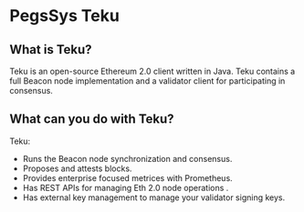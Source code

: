 # PegsSys Teku

## What is Teku? 

Teku is an open-source Ethereum 2.0 client written in Java. Teku contains a full Beacon node implementation 
and a validator client for participating in consensus. 

## What can you do with Teku? 

Teku: 

* Runs the Beacon node synchronization and consensus. 
* Proposes and attests blocks. 
* Provides enterprise focused metrices with Prometheus. 
* Has REST APIs for managing Eth 2.0 node operations . 
* Has external key management to manage your validator signing keys. 
